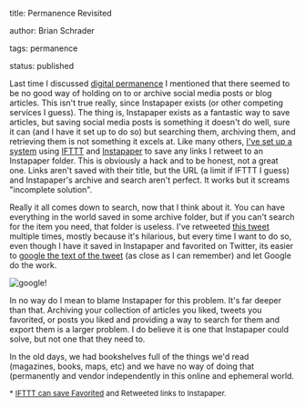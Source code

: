 title: Permanence Revisited

author: Brian Schrader

tags: permanence

status: published


Last time I discussed [digital permanence][dp] I mentioned that there seemed to be no good way of holding on to or archive social media posts or blog articles. This isn't true really, since Instapaper exists (or other competing services I guess). The thing is, Instapaper exists as a fantastic way to save articles,  but saving social media posts is something it doesn't do well, sure it can (and I have it set up to do so) but searching them, archiving them, and retrieving them is not something it excels at. Like many others, [I've set up a system](#ifttt) using [IFTTT][ifttt] and [Instapaper][ip] to save any links I retweet to an Instapaper folder. This is obviously a hack and to be honest, not a great one. Links aren't saved with their title, but the URL (a limit if IFTTT I guess) and Instapaper's archive and search aren't perfect. It works but it screams "incomplete solution". 



[dp]: http://brianschrader.com/archive/re:-permanence/

[ifttt]: https://ifttt.com

[ip]: https://www.instapaper.com/



Really it all comes down to search, now that I think about it. You can have everything in the world saved in some archive folder, but if you can't search for the item you need, that folder is useless. I've retweeted [this tweet][gruber] multiple times, mostly because it's hilarious, but every time I want to do so, even though I have it saved in Instapaper and favorited on Twitter, its easier to [google the text of the tweet][googlelink] (as close as I can remember) and let Google do the work.



[gruber]: https://twitter.com/gruber/status/1024766035

![google](http://brianschrader.com/image/blog/gruber_tweet.png)!

[googlelink]:[http://brianschrader.com/image/blog/gruber_tweet.png]



In no way do I mean to blame Instapaper for this problem. It's far deeper than that. Archiving your collection of articles you liked, tweets you favorited, or posts you liked and providing a way to search for them and export them is a larger problem. I do believe it is one that Instapaper could solve, but not one that they need to. 



In the old days, we had bookshelves full of the things we'd read (magazines, books, maps, etc) and we have no way of doing that (permanently and vendor independently in this online and ephemeral world. 



<div id='ifttt' style='font-size:small;'>* <a href='https://ifttt.com/recipes/180542-save-links-in-your-favorite-tweets-to-instapaper'>IFTTT can save Favorited</a> and Retweeted links to Instapaper.</div>
